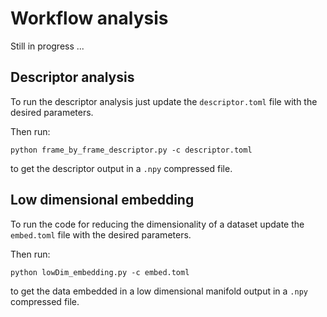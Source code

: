 # Workflow analysis

Still in progress ...

## Descriptor analysis

To run the descriptor analysis just update the `descriptor.toml` file with the desired parameters.

Then run:

`python frame_by_frame_descriptor.py -c descriptor.toml` 

to get the descriptor output in a `.npy` compressed file.


## Low dimensional embedding

To run the code for reducing the dimensionality of a dataset update the `embed.toml` file with the desired parameters.

Then run:

`python lowDim_embedding.py -c embed.toml` 

to get the data embedded in a low dimensional manifold output in a `.npy` compressed file.